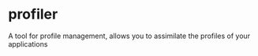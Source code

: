 # profiler
A tool for profile management, allows you to assimilate the profiles of your applications
